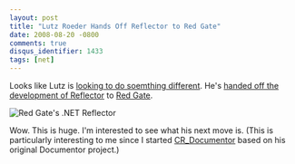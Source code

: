 ```yaml
---
layout: post
title: "Lutz Roeder Hands Off Reflector to Red Gate"
date: 2008-08-20 -0800
comments: true
disqus_identifier: 1433
tags: [net]
---
```

Looks like Lutz is [looking to do soemthing
different](http://blog.lutzroeder.com/2008/08/future-of-net-reflector.html).
He's [handed off the development of
Reflector](http://www.red-gate.com/products/reflector/index.htm) to [Red
Gate](http://www.red-gate.com/).

![Red Gate's .NET
Reflector](https://hyqi8g.dm2302.livefilestore.com/y2pgUtqQ8d9VS7KrGDrBylNkti-NWuMquZjnJ4GqE1a1XeB9v7Ll31QmlJ4vNUMoBEj97xjxXRCd2h5SatOZ8tMhiSTosb-CvL21UxmfDloUIo/20080820redgatereflector.jpg?psid=1)

Wow. This is huge. I'm interested to see what his next move is. (This is
particularly interesting to me since I started
[CR\_Documentor](http://cr-documentor.googlecode.com) based on his
original Documentor project.)

